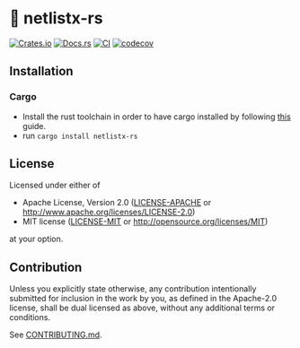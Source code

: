 # 🥅 netlistx-rs

[![Crates.io](https://img.shields.io/crates/v/netlistx-rs.svg)](https://crates.io/crates/netlistx-rs)
[![Docs.rs](https://docs.rs/netlistx-rs/badge.svg)](https://docs.rs/netlistx-rs)
[![CI](https://github.com/luk036/netlistx-rs/workflows/CI/badge.svg)](https://github.com/luk036/netlistx-rs/actions)
[![codecov](https://codecov.io/gh/luk036/netlistx-rs/graph/badge.svg?token=H7oT1T5LV5)](https://codecov.io/gh/luk036/netlistx-rs)

## Installation

### Cargo

- Install the rust toolchain in order to have cargo installed by following
  [this](https://www.rust-lang.org/tools/install) guide.
- run `cargo install netlistx-rs`

## License

Licensed under either of

- Apache License, Version 2.0
  ([LICENSE-APACHE](LICENSE-APACHE) or http://www.apache.org/licenses/LICENSE-2.0)
- MIT license
  ([LICENSE-MIT](LICENSE-MIT) or http://opensource.org/licenses/MIT)

at your option.

## Contribution

Unless you explicitly state otherwise, any contribution intentionally submitted
for inclusion in the work by you, as defined in the Apache-2.0 license, shall be
dual licensed as above, without any additional terms or conditions.

See [CONTRIBUTING.md](CONTRIBUTING.md).
